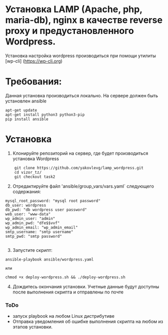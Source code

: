 # Установка LAMP (Apache, php, maria-db), nginx в качестве reverse proxy и предустановленного Wordpress.
Установка настройка wordpress производиться при помощи утилиты [wp-cli] (https://wp-cli.org)

# Требования:
  Данная установка производиться локально. На сервере должен быть установлен ansible
  ```
  apt-get update
  apt-get install python3 python3-pip
  pip install ansible

  ```

# Установка

1. Клонируйте репозиторий на сервер, где будет производиться установка Wordpress
```
    git clone https://github.com/yakovlevg/lamp_wordpress.git
    cd vizor_tz/
    git checkout task2

```

2. Отредактируйте файл 'ansible/group_vars/vars.yaml`  следующего содержания:

```
mysql_root_password: "mysql root password"
db_user: wordpress
db_pwd: "db wordpress user password"
web_user: "www-data"
wp_admin_user: "admin"
wp_admin_pwd: "dfe$$vvf"
wp_admin_email: "wp_admin_email"
smtp_username: "smtp username"
smtp_pwd: "smtp password"


```
3. Запустите скрипт:

```
ansible-playbook ansible/wordpress.yaml

или

chmod +x deploy-wordpress.sh && ./deploy-wordpress.sh

```
4. Дождитесь окончания установки. Учетные данные будут доступны после выполнения скрипта и отправлены по почте



### ToDo
 - запуск playbook на любом Linux дистрибутиве
 - Отправка уведомления об ошибке выполнения скрипта на любом из этапов установки.


